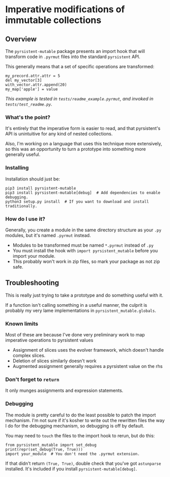 # Imperative modifications of immutable collections

## Overview

The `pyrsistent-mutable` package presents an import hook that will transform code in `.pyrmut` files into the standard `pyrsistent` API.

This generally means that a set of specific operations are transformed:

    my_precord.attr.attr = 5
    del my_vector[3]
    with_vector.attr.append(20)
    my_map['apple'] = value

_This example is tested in `tests/readme_example.pyrmut`, and invoked in `tests/test_readme.py`._

### What's the point?

It's entirely that the imperative form is easier to read, and that pyrsistent's API is unintuitive for any kind of
nested collections.

Also, I'm working on a language that uses this technique more extensively, so this was an opportunity to turn a
prototype into something more generally useful.

### Installing

Installation should just be:

    pip3 install pyrsistent-mutable
    pip3 install pyrsistent-mutable[debug]  # Add dependencies to enable debugging.
    python3 setup.py install  # If you want to download and install traditionally.

### How do I use it?

Generally, you create a module in the same directory structure as your `.py` modules, but it's named `.pyrmut` instead.

* Modules to be transformed must be named `*.pyrmut` instead of `.py`
* You must install the hook with `import pyrsistent_mutable` before you import your module.
* This probably won't work in zip files, so mark your package as not zip safe.

## Troubleshooting

This is really just trying to take a prototype and do something useful with it.

If a function isn't calling something in a useful manner, the culprit is probably my very lame implementations in
`pyrsistent_mutable.globals`.

### Known limits

Most of these are because I've done very preliminary work to map imperative operations to pyrsistent values

* Assignment of slices uses the evolver framework, which doesn't handle complex slices.
* Deletion of slices similarly doesn't work
* Augmented assignment generally requires a pyrsistent value on the rhs

### Don't forget to `return`

It only munges assignments and expression statements.

### Debugging

The module is pretty careful to do the least possible to patch the import mechanism. I'm not sure if it's kosher to
write out the rewritten files the way I do for the debugging mechanism, so debugging is off by default.

You may need to `touch` the files to the import hook to rerun, but do this:

    from pyrsistent_mutable import set_debug
    print(repr(set_debug(True, True)))
    import your_module  # You don't need the .pyrmut extension.

If that didn't return `(True, True)`, double check that you've got `astunparse` installed. It's included if you install
`pyrsistent-mutable[debug]`.
